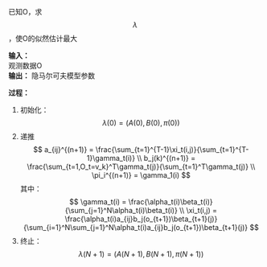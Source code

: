 已知O，求$$\lambda$$，使O的似然估计最大    

**输入：**  
观测数据O  
**输出：**
隐马尔可夫模型参数  

**过程：**  
1. 初始化：  
$$
\lambda(0) = (A(0), B(0), \pi(0))
$$
2. 递推  
$$
a_{ij}^{(n+1)} = \frac{\sum_{t=1}^{T-1}\xi_t(i,j)}{\sum_{t=1}^{T-1}\gamma_t(i)}  \\
b_j(k)^{(n+1)} = \frac{\sum_{t=1,O_t=v_k}^T\gamma_t(j)}{\sum_{t=1}^T\gamma_t(j)}  \\
\pi_i^{(n+1)} = \gamma_1(i)
$$
其中：  
$$
\gamma_t(i) = \frac{\alpha_t(i)\beta_t(i)}{\sum_{j=1}^N\alpha_t(i)\beta_t(i)}  \\
\xi_t(i,j) = \frac{\alpha_t(i)a_{ij}b_j(o_{t+1})\beta_{t+1}(j)}{\sum_{i=1}^N\sum_{j=1}^N\alpha_t(i)a_{ij}b_j(o_{t+1})\beta_{t+1}(j)}
$$
3. 终止：  
$$
\lambda(N+1) = (A(N+1), B(N+1), \pi(N+1))
$$